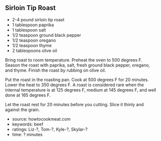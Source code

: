 Sirloin Tip Roast
-----------------

- 2-4 pound sirloin tip roast
- 1 tablespoon paprika
- 1 tablespoon salt
- 1/2 teaspoon ground black pepper
- 1/2 teaspoon oregano
- 1/2 teaspoon thyme
- 2 tablespoons olive oil

Bring roast to room temperature.  Preheat the oven to 500 degrees
F. Season the roast with paprika, salt, fresh ground black pepper,
oregano, and thyme. Finish the roast by rubbing on olive oil.

Put the roast in the roasting pan.  Cook at 500 degrees F for 20
minutes. Lower the heat to 350 degrees F.  A roast is considered rare
when the internal temperature is at 125 degrees F, medium at 145
degrees F, and well done at 165 degrees F.

Let the roast rest for 20 minutes before you cutting.  Slice it thinly
and against the grain.

- source: howtocookmeat.com
- keywords: beef
- ratings: Liz-?, Tom-?, Kyle-?, Skylar-?
- time: ? minutes
